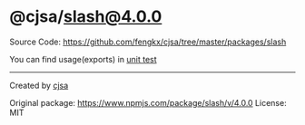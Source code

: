 # @cjsa/slash@4.0.0

Source Code: https://github.com/fengkx/cjsa/tree/master/packages/slash

You can find usage(exports) in [unit test](https://github.com/fengkx/cjsa/tree/master/packages/slash/test/pkg.test.js)

---

Created by [cjsa](https://github.com/fengkx/cjsa/)

Original package: https://www.npmjs.com/package/slash/v/4.0.0
License: MIT
